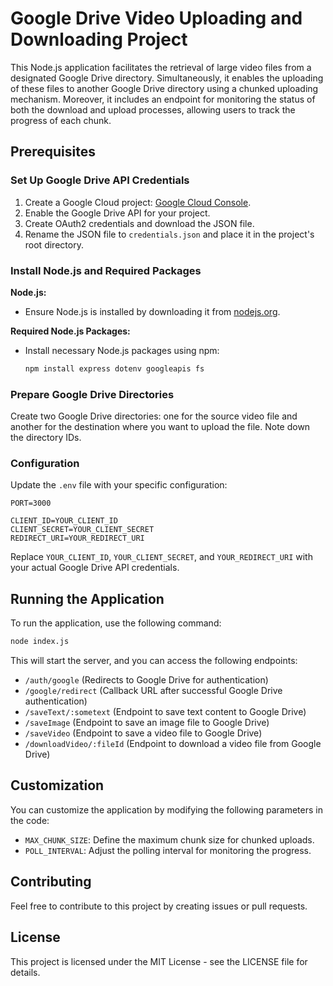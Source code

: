 # Google Drive Video Uploading and Downloading Project

This Node.js application facilitates the retrieval of large video files from a designated Google Drive directory. Simultaneously, it enables the uploading of these files to another Google Drive directory using a chunked uploading mechanism. Moreover, it includes an endpoint for monitoring the status of both the download and upload processes, allowing users to track the progress of each chunk.

## Prerequisites

### Set Up Google Drive API Credentials

1. Create a Google Cloud project: [Google Cloud Console](https://console.cloud.google.com/).
2. Enable the Google Drive API for your project.
3. Create OAuth2 credentials and download the JSON file.
4. Rename the JSON file to `credentials.json` and place it in the project's root directory.

### Install Node.js and Required Packages

**Node.js:**

   - Ensure Node.js is installed by downloading it from [nodejs.org](https://nodejs.org/).

**Required Node.js Packages:**

   - Install necessary Node.js packages using npm:

     ```bash
     npm install express dotenv googleapis fs
     ```

### Prepare Google Drive Directories

Create two Google Drive directories: one for the source video file and another for the destination where you want to upload the file. Note down the directory IDs.

### Configuration

Update the `.env` file with your specific configuration:

```dotenv
PORT=3000

CLIENT_ID=YOUR_CLIENT_ID
CLIENT_SECRET=YOUR_CLIENT_SECRET
REDIRECT_URI=YOUR_REDIRECT_URI
```

Replace `YOUR_CLIENT_ID`, `YOUR_CLIENT_SECRET`, and `YOUR_REDIRECT_URI` with your actual Google Drive API credentials.

## Running the Application

To run the application, use the following command:

```bash
node index.js
```

This will start the server, and you can access the following endpoints:

- `/auth/google` (Redirects to Google Drive for authentication)
- `/google/redirect` (Callback URL after successful Google Drive authentication)
- `/saveText/:sometext` (Endpoint to save text content to Google Drive)
- `/saveImage` (Endpoint to save an image file to Google Drive)
- `/saveVideo` (Endpoint to save a video file to Google Drive)
- `/downloadVideo/:fileId` (Endpoint to download a video file from Google Drive)

## Customization

You can customize the application by modifying the following parameters in the code:

- `MAX_CHUNK_SIZE`: Define the maximum chunk size for chunked uploads.
- `POLL_INTERVAL`: Adjust the polling interval for monitoring the progress.

## Contributing

Feel free to contribute to this project by creating issues or pull requests.

## License

This project is licensed under the MIT License - see the LICENSE file for details.








